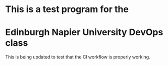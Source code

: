 # This is a test program for the 
# Edinburgh Napier University DevOps class

This is being updated to test that the Cl workflow is properly working.